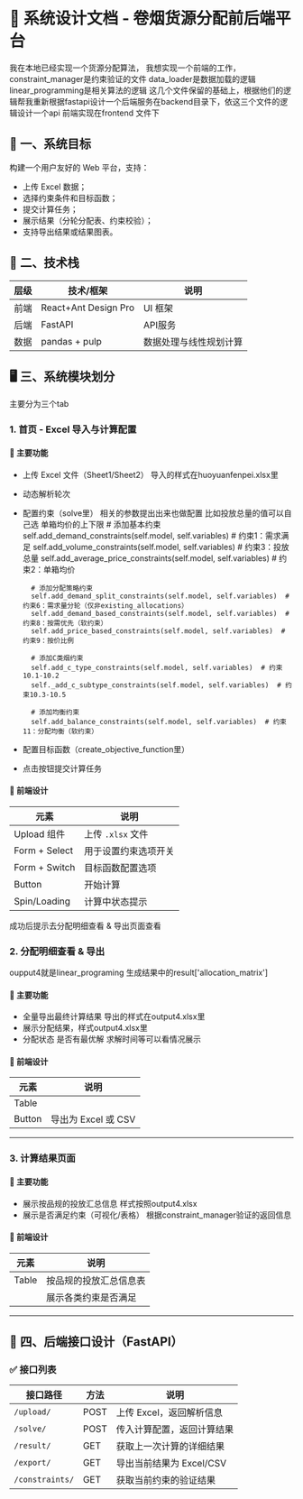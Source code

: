 # 🚀 系统设计文档 - 卷烟货源分配前后端平台

我在本地已经实现一个货源分配算法， 我想实现一个前端的工作，
constraint_manager是约束验证的文件
data_loader是数据加载的逻辑
linear_programming是相关算法的逻辑
这几个文件保留的基础上，根据他们的逻辑帮我重新根据fastapi设计一个后端服务在backend目录下，依这三个文件的逻辑设计一个api
前端实现在frontend 文件下



## 📌 一、系统目标



构建一个用户友好的 Web 平台，支持：
- 上传 Excel 数据；
- 选择约束条件和目标函数；
- 提交计算任务；
- 展示结果（分轮分配表、约束校验）；
- 支持导出结果或结果图表。

## 🧱 二、技术栈

| 层级 | 技术/框架       | 说明                         |
|------|------------------|------------------------------|
| 前端 | React+Ant Design Pro  | UI 框架         |
| 后端 | FastAPI          |  API服务             |
| 数据 | pandas + pulp    | 数据处理与线性规划计算       |

## 🖥 三、系统模块划分
主要分为三个tab
### 1. 首页 - Excel 导入与计算配置

#### 📄 主要功能
- 上传 Excel 文件（Sheet1/Sheet2）  导入的样式在huoyuanfenpei.xlsx里
- 动态解析轮次
- 配置约束（solve里）  相关的参数提出出来也做配置 比如投放总量的值可以自己选  单箱均价的上下限
        # 添加基本约束
        self.add_demand_constraints(self.model, self.variables)  # 约束1：需求满足
        self.add_volume_constraints(self.model, self.variables)  # 约束3：投放总量
        self.add_average_price_constraints(self.model, self.variables)  # 约束2：单箱均价
        
        # 添加分配策略约束
        self.add_demand_split_constraints(self.model, self.variables)  # 约束6：需求量分轮（仅非existing_allocations）
        self.add_demand_based_constraints(self.model, self.variables)  # 约束8：按需优先（软约束）
        self.add_price_based_constraints(self.model, self.variables)  # 约束9：按价比例
        
        # 添加C类烟约束
        self.add_c_type_constraints(self.model, self.variables)  # 约束10.1-10.2
        self._add_c_subtype_constraints(self.model, self.variables)  # 约束10.3-10.5
        
        # 添加均衡约束
        self.add_balance_constraints(self.model, self.variables)  # 约束11：分配均衡（软约束）
- 配置目标函数（create_objective_function里）
- 点击按钮提交计算任务

#### 🧩 前端设计

| 元素            | 说明                                 |
|----------------|--------------------------------------|
| Upload 组件    | 上传 `.xlsx` 文件                    |
| Form + Select  | 用于设置约束选项开关                 |
| Form + Switch  | 目标函数配置选项                     |
| Button         | 开始计算                             |
| Spin/Loading   | 计算中状态提示                       |
成功后提示去分配明细查看 & 导出页面查看


### 2. 分配明细查看 & 导出
oupput4就是linear_programing 生成结果中的result['allocation_matrix']
#### 📄 主要功能
- 全量导出最终计算结果 导出的样式在output4.xlsx里  
- 展示分配结果，样式output4.xlsx里
- 分配状态 是否有最优解 求解时间等可以看情况展示  

#### 🧩 前端设计

| 元素       | 说明                             |
|------------|----------------------------------|
| Table      |   |
| Button     | 导出为 Excel 或 CSV              |

---



### 3. 计算结果页面

#### 📄 主要功能
- 展示按品规的投放汇总信息  样式按照output4.xlsx
- 展示是否满足约束（可视化/表格） 根据constraint_manager验证的返回信息

#### 🧩 前端设计

| 元素                 | 说明                                       |
|----------------------|--------------------------------------------|
| Table                | 按品规的投放汇总信息表                       |
|                      | 展示各类约束是否满足                       |

---

## 🧩 四、后端接口设计（FastAPI）

### ✅ 接口列表

| 接口路径            | 方法 | 说明                        |
|---------------------|------|-----------------------------|
| `/upload/`          | POST | 上传 Excel，返回解析信息    |
| `/solve/`           | POST | 传入计算配置，返回计算结果  |
| `/result/`          | GET  | 获取上一次计算的详细结果    |
| `/export/`          | GET  | 导出当前结果为 Excel/CSV    |
| `/constraints/`     | GET  | 获取当前约束的验证结果      |


